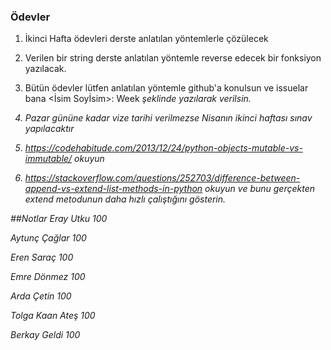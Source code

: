 ### Ödevler
1. İkinci Hafta ödevleri derste anlatılan yöntemlerle çözülecek</p>
2. Verilen bir string derste anlatılan yöntemle reverse edecek bir fonksiyon yazılacak.</p>
3. Bütün ödevler lütfen anlatılan yöntemle github'a konulsun ve issuelar bana <İsim Soyİsim>: Week<i> şeklinde yazılarak verilsin.</p>
4. Pazar gününe kadar vize tarihi verilmezse Nisanın ikinci haftası sınav yapılacaktır </p>
5. https://codehabitude.com/2013/12/24/python-objects-mutable-vs-immutable/ okuyun </p>
6. https://stackoverflow.com/questions/252703/difference-between-append-vs-extend-list-methods-in-python okuyun ve bunu gerçekten extend metodunun daha hızlı çalıştığını gösterin.

##Notlar
Eray Utku 100 </p>
Aytunç Çağlar 100 </p>
Eren Saraç 100 </p>
Emre Dönmez 100 </p>
Arda Çetin 100 </p>
Tolga Kaan Ateş 100 </p>
Berkay Geldi 100 </p>
